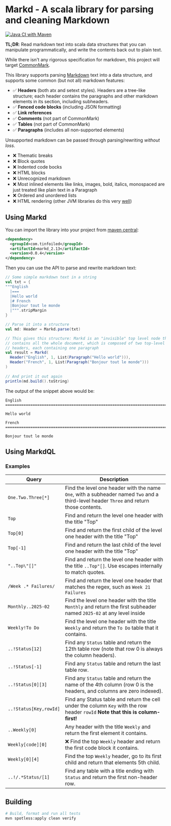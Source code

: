 Markd - A scala library for parsing and cleaning Markdown
==============================================================================

[![Java CI with Maven](https://github.com/RyanSkraba/markd/actions/workflows/maven.yml/badge.svg)](https://github.com/RyanSkraba/markd/actions/workflows/maven.yml)

**TL;DR**: Read markdown text into scala data structures that you can manipulate programmatically, and write the contents back out to plain text.

While there isn't any rigorous specification for markdown, this project will target [CommonMark](https://commonmark.org).

This library supports parsing [Markdown](https://en.wikipedia.org/wiki/Markdown) text into a data structure, and supports some common (but not all) markdown features:

* ✅ **Headers** (both atx and setext styles). Headers are a tree-like structure; each header contains the paragraphs and other markdown elements in its section, including subheaders.
* ✅ **Fenced code blocks** (including JSON formatting)
* ✅ **Link references**
* ✅ **Comments** (not part of CommonMark)
* ✅ **Tables** (not part of CommonMark)
* ✅ **Paragraphs** (includes all non-supported elements)

Unsupported markdown can be passed through parsing/rewriting _without loss_.

* ❌ Thematic breaks
* ❌ Block quotes
* ❌ Indented code bocks
* ❌ HTML blocks
* ❌ Unrecognized markdown
* ❌ Most inlined elements like links, images, bold, italics, monospaced are just treated like plain text in a Paragraph
* ❌ Ordered and unordered lists
* ❌ HTML rendering (other JVM libraries do this very [well](https://github.com/commonmark/commonmark-java))

<!--
Internal notes:

https://spec.commonmark.org/current/#thematic-breaks

TODO:
- Add Break parsing
- Add indented code block parsing  
- FormatCfg 
  - minify
  - atx or setext
  - fenced break style

```bash
  __query_examples=$(byexample_go_markd query --query $'..Using MarkdQL.Examples.!Query' readme.md)
  awk -v newblock="$__query_examples" '
            BEGIN { replacing=0 }
            /{{{/{ print; print newblock; print "}}}"; replacing=1; next }
            /}}}/ && replacing { replacing=0; next }
            !replacing { print }
          ' "$(find . -name MarkdQL.scala)" >/tmp/MarkdQL.scala &&
    mv /tmp/MarkdQL.scala "$(find . -name MarkdQL.scala)"
```

-->

Using Markd
------------------------------------------------------------------------------

You can import the library into your project from [maven central](https://central.sonatype.com/artifact/com.tinfoiled/markd_2.13):

```xml
<dependency>
  <groupId>com.tinfoiled</groupId>
  <artifactId>markd_2.13</artifactId>
  <version>0.0.4</version>
</dependency>
```

Then you can use the API to parse and rewrite markdown text:

```scala
// Some simple markdown text in a string
val txt = {
"""English
  |===
  |Hello world
  |# French
  |Bonjour tout le monde
  |""".stripMargin
}

// Parse it into a structure
val md: Header = Markd.parse(txt)

// This gives this structure: Markd is an "invisible" top level node that
// contains all the whole document, which is composed of two top-level 
// headers, each containing one paragraph
val result = Markd(
  Header("English", 1, List(Paragraph("Hello world"))),
  Header("French", 1, List(Paragraph("Bonjour tout le monde")))
)
  
// And print it out again  
println(md.build().toString)
```

The output of the snippet above would be:

```m̀arkdown
English
==============================================================================

Hello world

French
==============================================================================

Bonjour tout le monde
```

Using MarkdQL
------------------------------------------------------------------------------

### Examples

| Query                  | Description                                                                                                                             |
|------------------------|-----------------------------------------------------------------------------------------------------------------------------------------|
| `One.Two.Three[*]`     | Find the level one header with the name `One`, with a subheader named `Two` and a third-level header `Three` and return those contents. |
| `Top`                  | Find and return the level one header with the title "Top"                                                                               |
| `Top[0]`               | Find and return the first child of the level one header with the title "Top"                                                            |
| `Top[-1]`              | Find and return the last child of the level one header with the title "Top"                                                             |
| `"..Top\"[]"`          | Find and return the level one header with the title `..Top"[]`. Use escapes internally to match quotes.                                 |
| `/Week .* Failures/`   | Find and return the level one header that matches the regex, such as `Week 21 Failures`                                                 |
| `Monthly..2025-02`     | Find the level one header with the title `Monthly` and return the first subheader named `2025-02` at any level inside                   |
| `Weekly!To Do`         | Find the level one header with the title `Weekly` and return the `To Do` table that it contains.                                        |
| `..!Status[12]`        | Find any `Status` table and return the 12th table row (note that row 0 is always the column headers).                                   |
| `..!Status[-1]`        | Find any `Status` table and return the last table row.                                                                                  |
| `..!Status[0][3]`      | Find any `Status` table and return the name of the 4th column (row 0 is the headers, and columns are zero indexed).                     |
| `..!Status[Key,rowId]` | Find any Status table and return the cell under the column `Key` with the row header `rowId`  **Note that this is column-first!**       |
| `..Weekly[0]`          | Any header with the title `Weekly` and return the first element it contains.                                                            |
| `Weekly[code][0]`      | ❌ Find the top `Weekly` header and return the first code block it contains.                                                             |
| `Weekly[0][4]`         | Find the top `Weekly` header, go to its first child and return that elements 5th child.                                                 |
| `..!/.*Status/[1]`     | Find any table with a title ending with `Status` and return the first non-header row.                                                   |

Building
------------------------------------------------------------------------------

```sh
# Build, format and run all tests
mvn spotless:apply clean verify
```
